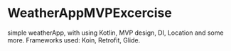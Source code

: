 # WeatherAppMVPExcercise
simple weatherApp, with using Kotlin, MVP design, DI, Location and some more. 
Frameworks used: Koin, Retrofit, Glide.
